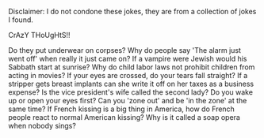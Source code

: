 Disclaimer: I do not condone these jokes, they are from a collection of jokes I found.

CrAzY THoUgHtS!!

Do they put underwear on corpses?
Why do people say 'The alarm just went off' when really it just came on? 
If a vampire were Jewish would his Sabbath start at sunrise?
Why do child labor laws not prohibit children from acting in movies?
If your eyes are crossed, do your tears fall straight?
If a stripper gets breast implants can she write it off on her taxes as a business expense?
Is the vice president's wife called the second lady?
Do you wake up or open your eyes first? 
Can you 'zone out' and be 'in the zone' at the same time? 
If French kissing is a big thing in America, how do French people react to normal American kissing? 
Why is it called a soap opera when nobody sings?

